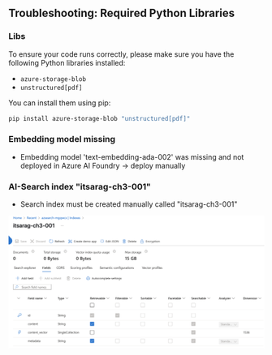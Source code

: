 ## Troubleshooting: Required Python Libraries

### Libs

To ensure your code runs correctly, please make sure you have the following Python libraries installed:

- `azure-storage-blob`
- `unstructured[pdf]`

You can install them using pip:

```sh
pip install azure-storage-blob "unstructured[pdf]"
```

### Embedding model missing

- Embedding model 'text-embedding-ada-002' was missing and not deployed in Azure AI Foundry -> deploy manually

### AI-Search index "itsarag-ch3-001"

- Search index must be created manually called "itsarag-ch3-001"

![Search Index Fields](search-index-fields.png)
